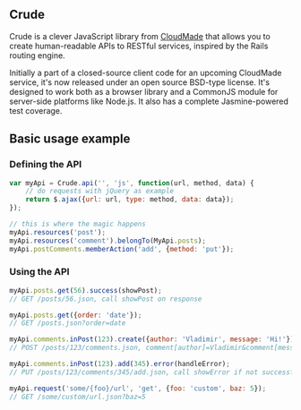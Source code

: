 ## Crude

Crude is a clever JavaScript library from [CloudMade](http://cloudmade.com) that allows you to create human-readable APIs to RESTful services, inspired by the Rails routing engine.

Initially a part of a closed-source client code for an upcoming CloudMade service, it's now released under an open source BSD-type license. It's designed to work both as a browser library and a CommonJS module for server-side platforms like Node.js. It also has a complete Jasmine-powered test coverage.

## Basic usage example

### Defining the API

```javascript
var myApi = Crude.api('', 'js', function(url, method, data) {
	// do requests with jQuery as example
	return $.ajax({url: url, type: method, data: data});
});

// this is where the magic happens
myApi.resources('post');
myApi.resources('comment').belongTo(MyApi.posts);
myApi.postComments.memberAction('add', {method: 'put'});
```

### Using the API

```javascript
myApi.posts.get(56).success(showPost);
// GET /posts/56.json, call showPost on response

myApi.posts.get({order: 'date'});
// GET /posts.json?order=date

myApi.comments.inPost(123).create({author: 'Vladimir', message: 'Hi!'});
// POST /posts/123/comments.json, comment[author]=Vladimir&comment[message]=Hi!

myApi.comments.inPost(123).add(345).error(handleError);
// PUT /posts/123/comments/345/add.json, call showError if not successful

myApi.request('some/{foo}/url', 'get', {foo: 'custom', baz: 5});
// GET /some/custom/url.json?baz=5
```